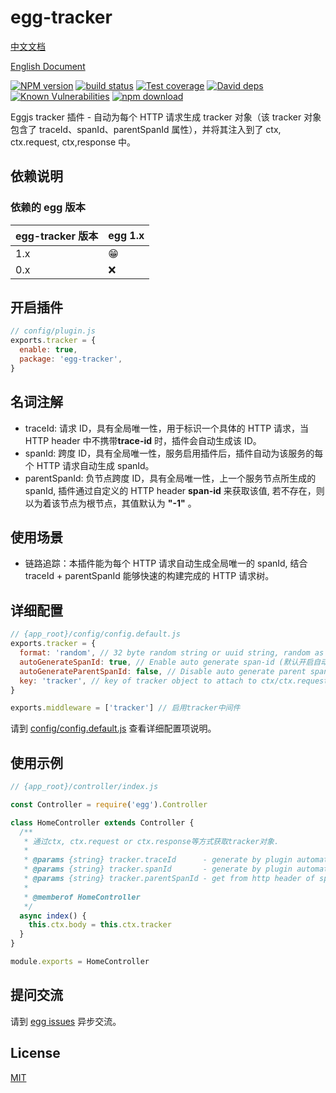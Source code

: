 # egg-tracker

[中文文档](https://github.com/JsonMa/egg-tracker/blob/master/README.zh_CN.md)

[English Document](https://github.com/JsonMa/egg-tracker/blob/master/README.md)

[![NPM version][npm-image]][npm-url]
[![build status][travis-image]][travis-url]
[![Test coverage][codecov-image]][codecov-url]
[![David deps][david-image]][david-url]
[![Known Vulnerabilities][snyk-image]][snyk-url]
[![npm download][download-image]][download-url]

[npm-image]: https://img.shields.io/npm/v/egg-tracker.svg?style=flat-square
[npm-url]: https://npmjs.org/package/egg-tracker
[travis-image]: https://img.shields.io/travis/eggjs/egg-tracker.svg?style=flat-square
[travis-url]: https://travis-ci.org/eggjs/egg-tracker
[codecov-image]: https://img.shields.io/codecov/c/github/eggjs/egg-tracker.svg?style=flat-square
[codecov-url]: https://codecov.io/github/eggjs/egg-tracker?branch=master
[david-image]: https://img.shields.io/david/eggjs/egg-tracker.svg?style=flat-square
[david-url]: https://david-dm.org/eggjs/egg-tracker
[snyk-image]: https://snyk.io/test/npm/egg-tracker/badge.svg?style=flat-square
[snyk-url]: https://snyk.io/test/npm/egg-tracker
[download-image]: https://img.shields.io/npm/dm/egg-tracker.svg?style=flat-square
[download-url]: https://npmjs.org/package/egg-tracker

Eggjs tracker 插件 - 自动为每个 HTTP 请求生成 tracker 对象（该 tracker 对象包含了 traceId、spanId、parentSpanId 属性），并将其注入到了 ctx, ctx.request, ctx,response 中。

## 依赖说明

### 依赖的 egg 版本

| egg-tracker 版本 | egg 1.x |
| ---------------- | ------- |
| 1.x              | 😁      |
| 0.x              | ❌      |

## 开启插件

```js
// config/plugin.js
exports.tracker = {
  enable: true,
  package: 'egg-tracker',
}
```

## 名词注解

- traceId: 请求 ID，具有全局唯一性，用于标识一个具体的 HTTP 请求，当 HTTP header 中不携带**trace-id** 时，插件会自动生成该 ID。
- spanId: 跨度 ID，具有全局唯一性，服务启用插件后，插件自动为该服务的每个 HTTP 请求自动生成 spanId。
- parentSpanId: 负节点跨度 ID，具有全局唯一性，上一个服务节点所生成的 spanId, 插件通过自定义的 HTTP header **span-id** 来获取该值, 若不存在，则以为着该节点为根节点，其值默认为 **"-1"** 。

## 使用场景

- 链路追踪：本插件能为每个 HTTP 请求自动生成全局唯一的 spanId, 结合 traceId + parentSpanId 能够快速的构建完成的 HTTP 请求树。

## 详细配置

```js
// {app_root}/config/config.default.js
exports.tracker = {
  format: 'random', // 32 byte random string or uuid string, random as default（数据格式，默认为32字节字符串）
  autoGenerateSpanId: true, // Enable auto generate span-id (默认开启自动生成span-id)
  autoGenerateParentSpanId: false, // Disable auto generate parent span-id (默认关闭自动创建parent span-id)
  key: 'tracker', // key of tracker object to attach to ctx/ctx.request/ctx.response
}

exports.middleware = ['tracker'] // 启用tracker中间件
```

请到 [config/config.default.js](config/config.default.js) 查看详细配置项说明。

## 使用示例

```js
// {app_root}/controller/index.js

const Controller = require('egg').Controller

class HomeController extends Controller {
  /**
   * 通过ctx, ctx.request or ctx.response等方式获取tracker对象.
   *
   * @params {string} tracker.traceId      - generate by plugin automatically if http headers doesn't include trace-id.
   * @params {string} tracker.spanId       - generate by plugin automatically.
   * @params {string} tracker.parentSpanId - get from http header of span-id.
   *
   * @memberof HomeController
   */
  async index() {
    this.ctx.body = this.ctx.tracker
  }
}

module.exports = HomeController
```

## 提问交流

请到 [egg issues](https://github.com/JsonMa/egg-tracker/issues) 异步交流。

## License

[MIT](LICENSE)
